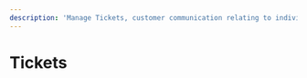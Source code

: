 ```yaml
---
description: 'Manage Tickets, customer communication relating to individual Invoices.'
---
```


# Tickets

